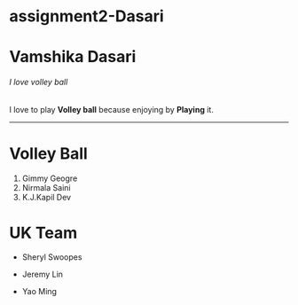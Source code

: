 # assignment2-Dasari
# Vamshika Dasari
###### I love volley ball
I love to play **Volley ball** because enjoying by **Playing** it.

****

# Volley Ball

1. Gimmy Geogre
1. Nirmala Saini
1. K.J.Kapil Dev

# UK Team

- Sheryl Swoopes
+ Jeremy Lin
* Yao Ming

